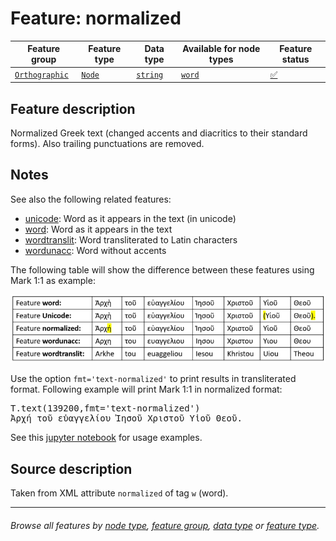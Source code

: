 # Feature: normalized <a name="start"></a>

Feature group | Feature type | Data type | Available for node types | Feature status
---  | --- | --- | --- | ---
[`Orthographic`](featuresbygroup.md#orthographic-features) | [`Node`](featuresbyfeaturetype.md#node-features) | [`string`](featuresbydatatype.md#string-datatype)  | [`word`](featuresbynodetype.md#word-nodes) | [✅](featuresbystatus.md#Trustworthy "Trustworthy")

## Feature description

Normalized Greek text (changed accents and diacritics to their standard forms). Also trailing punctuations are removed.

## Notes

See also the following related features:
   * [unicode](unicode.md#start): Word as it appears in the text (in unicode)
   * [word](word.md#start): Word as it appears in the text
   * [wordtranslit](wordtranslit.md#start): Word transliterated to Latin characters	
   * [wordunacc](wordunacc.md#start): Word without accents

The following table will show the difference between these features using Mark 1:1 as example:

<img src="images/textfeatures.png" width="600">

Use the option `fmt='text-normalized'` to print results in transliterated format. Following example will print Mark 1:1 in normalized format:

<pre>
T.text(139200,fmt='text-normalized')
Ἀρχή τοῦ εὐαγγελίου Ἰησοῦ Χριστοῦ Υἱοῦ Θεοῦ. 
</pre>

See this [jupyter notebook](https://nbviewer.org/github/tonyjurg/Nestle1904LFT/blob/main/docs/usecases/various_text_formats.ipynb#bullet3x2) for usage examples.

## Source description

Taken from XML attribute `normalized` of tag `w` (word).

---
###### *Browse all features by [node type](featuresbynodetype.md#start), [feature group](featuresbygroup.md#start), [data type](featuresbydatatype.md#start)  or [feature type](featuresbyfeaturetype.md#start).*
